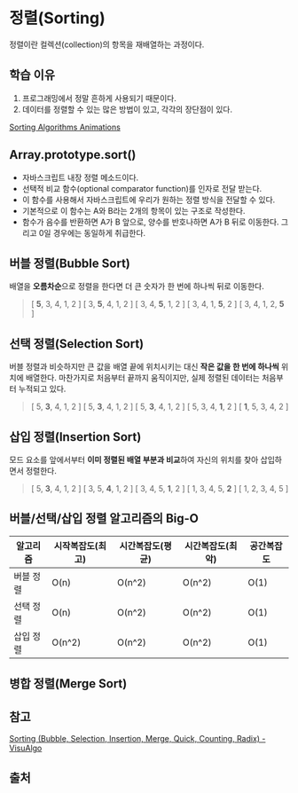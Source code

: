 # 정렬(Sorting)

정렬이란 컬렉션(collection)의 항목을 재배열하는 과정이다.

## 학습 이유

1. 프로그래밍에서 정말 흔하게 사용되기 때문이다.
2. 데이터를 정렬할 수 있는 많은 방법이 있고, 각각의 장단점이 있다.

[Sorting Algorithms Animations](https://www.toptal.com/developers/sorting-algorithms)

## **Array.prototype.sort()**

- 자바스크립트 내장 정렬 메소드이다.
- 선택적 비교 함수(optional comparator function)를 인자로 전달 받는다.
- 이 함수를 사용해서 자바스크립트에 우리가 원하는 정렬 방식을 전달할 수 있다.
- 기본적으로 이 함수는 A와 B라는 2개의 항목이 있는 구조로 작성한다.
- 함수가 음수를 반환하면 A가 B 앞으로, 양수를 반호나하면 A가 B 뒤로 이동한다. 그리고 0일 경우에는 동일하게 취급한다.

## 버블 정렬(Bubble Sort)

배열을 **오름차순**으로 정렬을 한다면 더 큰 숫자가 한 번에 하나씩 뒤로 이동한다.

> [ **5**, 3, 4, 1, 2 ] 
> [ 3, **5**, 4, 1, 2 ] 
> [ 3, 4, **5**, 1, 2 ] 
> [ 3, 4, 1, **5**, 2 ] 
> [ 3, 4, 1, 2, **5** ]

## 선택 정렬(Selection Sort)

버블 정렬과 비슷하지만 큰 값을 배열 끝에 위치시키는 대신 **작은 값을 한 번에 하나씩** 위치에 배열한다. 마찬가지로 처음부터 끝까지 움직이지만, 실제 정렬된 데이터는 처음부터 누적되고 있다.

> [ 5, **3**, 4, 1, 2 ]
> [ 5, **3**, 4, 1, 2 ]
> [ 5, **3**, 4, 1, 2 ]
> [ 5, 3, 4, **1**, 2 ]
> [ **1**, 5, 3, 4, 2 ]

## 삽입 정렬(Insertion Sort)

모드 요소를 앞에서부터 **이미 정렬된 배열 부분과 비교**하여 자신의 위치를 찾아 삽입하면서 정렬한다.

> [ 5, **3**, 4, 1, 2 ] 
> [ 3, 5, **4**, 1, 2 ] 
> [ 3, 4, 5, **1**, 2 ] 
> [ 1, 3, 4, 5, **2** ] 
> [ 1, 2, 3, 4, 5 ]

## 버블/선택/삽입 정렬 알고리즘의 Big-O

| 알고리즘  | 시작복잡도(최고) | 시간복잡도(평균) | 시간복잡도(최악) | 공간복잡도 |
| --------- | ---------------- | ---------------- | ---------------- | ---------- |
| 버블 정렬 | O(n)             | O(n^2)           | O(n^2)           | O(1)       |
| 선택 정렬 | O(n)             | O(n^2)           | O(n^2)           | O(1)       |
| 삽입 정렬 | O(n^2)           | O(n^2)           | O(n^2)           | O(1)       |

## 병합 정렬(Merge Sort)

## 참고

[Sorting (Bubble, Selection, Insertion, Merge, Quick, Counting, Radix) - VisuAlgo](https://visualgo.net/en/sorting)

## 출처
